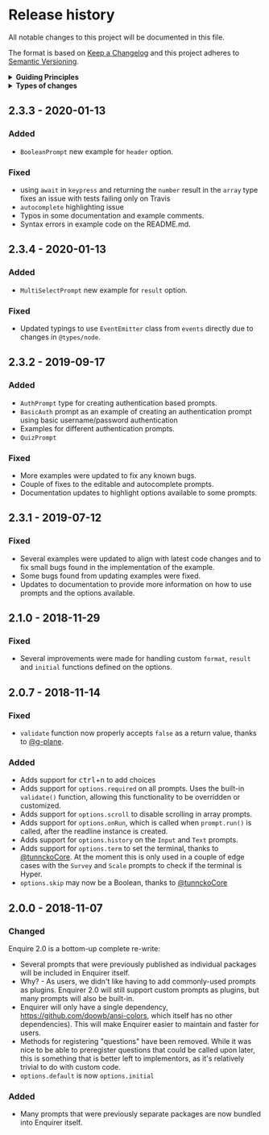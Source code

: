 # Release history

All notable changes to this project will be documented in this file.

The format is based on [Keep a Changelog](http://keepachangelog.com/en/1.0.0/)
and this project adheres to [Semantic Versioning](http://semver.org/spec/v2.0.0.html).

<details>
  <summary><strong>Guiding Principles</strong></summary>

- Changelogs are for humans, not machines.
- There should be an entry for every single version.
- The same types of changes should be grouped.
- Versions and sections should be linkable.
- The latest version comes first.
- The release date of each versions is displayed.
- Mention whether you follow Semantic Versioning.

</details>

<details>
  <summary><strong>Types of changes</strong></summary>

Changelog entries are classified using the following labels _(from [keep-a-changelog](http://keepachangelog.com/)_):

- `Added` for new features.
- `Changed` for changes in existing functionality.
- `Deprecated` for soon-to-be removed features.
- `Removed` for now removed features.
- `Fixed` for any bug fixes.
- `Security` in case of vulnerabilities.

</details>

## 2.3.3 - 2020-01-13

### Added

- `BooleanPrompt` new example for `header` option.

### Fixed

- using `await` in `keypress` and returning the `number` result in the `array` type fixes an issue with tests failing only on Travis
- `autocomplete` highlighting issue
- Typos in some documentation and example comments.
- Syntax errors in example code on the README.md.

## 2.3.4 - 2020-01-13

### Added

- `MultiSelectPrompt` new example for `result` option.

### Fixed

- Updated typings to use `EventEmitter` class from `events` directly due to changes in `@types/node`.

## 2.3.2 - 2019-09-17

### Added

- `AuthPrompt` type for creating authentication based prompts.
- `BasicAuth` prompt as an example of creating an authentication prompt using basic username/password authentication
- Examples for different authentication prompts.
- `QuizPrompt`

### Fixed

- More examples were updated to fix any known bugs.
- Couple of fixes to the editable and autocomplete prompts.
- Documentation updates to highlight options available to some prompts.

## 2.3.1 - 2019-07-12

### Fixed

- Several examples were updated to align with latest code changes and to fix small bugs found in the implementation of the example.
- Some bugs found from updating examples were fixed.
- Updates to documentation to provide more information on how to use prompts and the options available.

## 2.1.0 - 2018-11-29

### Fixed

- Several improvements were made for handling custom `format`, `result` and `initial` functions defined on the options. 

## 2.0.7 - 2018-11-14

### Fixed

- `validate` function now properly accepts `false` as a return value, thanks to [@g-plane](https://github.com/g-plane).

### Added

- Adds support for <kbd>ctrl</kbd>+<kbd>n</kbd> to add choices
- Adds support for `options.required` on all prompts. Uses the built-in `validate()` function, allowing this functionality to be overridden or customized.
- Adds support for `options.scroll` to disable scrolling in array prompts.
- Adds support for `options.onRun`, which is called when `prompt.run()` is called, after the readline instance is created.
- Adds support for `options.history` on the `Input` and `Text` prompts. 
- Adds support for `options.term` to set the terminal, thanks to [@tunnckoCore](https://github.com/tunnckoCore). At the moment this is only used in a couple of edge cases with the `Survey` and `Scale` prompts to check if the terminal is Hyper.
- `options.skip` may now be a Boolean, thanks to [@tunnckoCore](https://github.com/tunnckoCore)

## 2.0.0 - 2018-11-07

### Changed

Enquire 2.0 is a bottom-up complete re-write:

- Several prompts that were previously published as individual packages will be included in Enquirer itself. 
- Why? - As users, we didn't like having to add commonly-used prompts as plugins. Enquirer 2.0 will still support custom prompts as plugins, but many prompts will also be built-in.
- Enquirer will only have a single dependency, https://github.com/doowb/ansi-colors, which itself has no other dependencies). This will make Enquirer easier to maintain and faster for users.
- Methods for registering "questions" have been removed. While it was nice to be able to preregister questions that could be called upon later, this is something that is better left to implementors, as it's relatively trivial to do with custom code.
- `options.default` is now `options.initial`

### Added

- Many prompts that were previously separate packages are now bundled into Enquirer itself. 


[Unreleased]: https://github.com/enquirer/enquirer/compare/2.0.2...HEAD
[keep-a-changelog]: https://github.com/olivierlacan/keep-a-changelog
